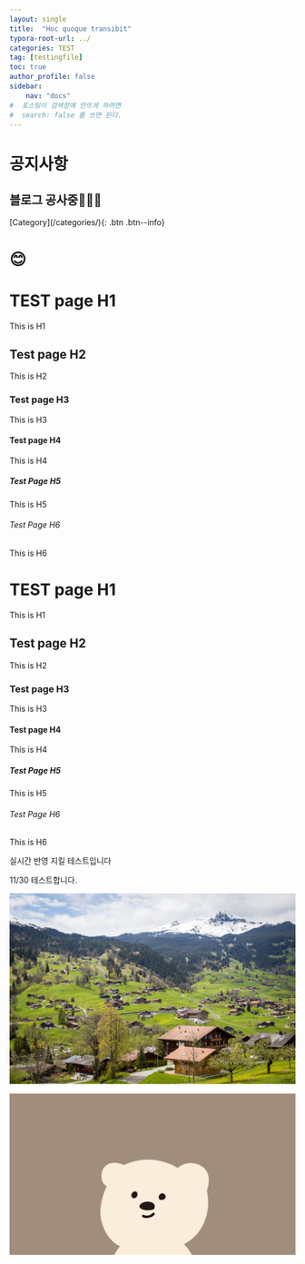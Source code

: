 ```yaml
---
layout: single
title:  "Hoc quoque transibit"
typora-root-url: ../
categories: TEST
tag: [testingfile]
toc: true
author_profile: false
sidebar:
    nav: "docs"
#  포스팅이 검색창에 안뜨게 하려면
#  search: false 를 쓰면 된다.
---
```


<!-- notice 구현법 -->
<div class="notice--danger">
<h1> 공지사항 </h1>
<h2> 블로그 공사중👨🏻‍💻</h2>
</div>
<!-- button 구현법 -->
[Category](/categories/){: .btn .btn--info}

# 😊




# TEST page H1

This is H1

## Test page H2

This is H2

### Test page H3

This is H3

#### Test page H4

This is H4

##### Test Page H5

This is H5

###### Test Page H6

This is H6



# TEST page H1

This is H1

## Test page H2

This is H2

### Test page H3

This is H3

#### Test page H4

This is H4

##### Test Page H5

This is H5

###### Test Page H6

This is H6



실시간 반영 지킬 테스트입니다

11/30 테스트합니다.

![pexels-tranmautritam-922978](/images/2023-09-18-first/pexels-tranmautritam-922978.jpg)





![bear](/images/2023-09-18-first/bear-1701238013725-10.jpg)
